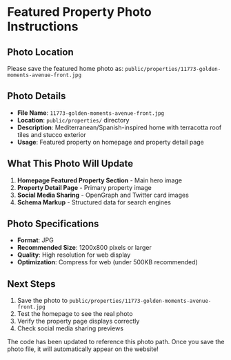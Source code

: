 # Featured Property Photo Instructions

## Photo Location
Please save the featured home photo as:
`public/properties/11773-golden-moments-avenue-front.jpg`

## Photo Details
- **File Name**: `11773-golden-moments-avenue-front.jpg`
- **Location**: `public/properties/` directory
- **Description**: Mediterranean/Spanish-inspired home with terracotta roof tiles and stucco exterior
- **Usage**: Featured property on homepage and property detail page

## What This Photo Will Update
1. **Homepage Featured Property Section** - Main hero image
2. **Property Detail Page** - Primary property image
3. **Social Media Sharing** - OpenGraph and Twitter card images
4. **Schema Markup** - Structured data for search engines

## Photo Specifications
- **Format**: JPG
- **Recommended Size**: 1200x800 pixels or larger
- **Quality**: High resolution for web display
- **Optimization**: Compress for web (under 500KB recommended)

## Next Steps
1. Save the photo to `public/properties/11773-golden-moments-avenue-front.jpg`
2. Test the homepage to see the real photo
3. Verify the property page displays correctly
4. Check social media sharing previews

The code has been updated to reference this photo path. Once you save the photo file, it will automatically appear on the website!
